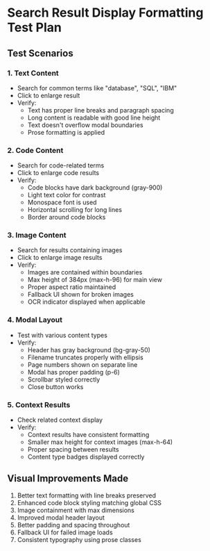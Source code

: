 # Search Result Display Formatting Test Plan

## Test Scenarios

### 1. Text Content
- Search for common terms like "database", "SQL", "IBM"
- Click to enlarge result
- Verify:
  - Text has proper line breaks and paragraph spacing
  - Long content is readable with good line height
  - Text doesn't overflow modal boundaries
  - Prose formatting is applied

### 2. Code Content
- Search for code-related terms
- Click to enlarge code results
- Verify:
  - Code blocks have dark background (gray-900)
  - Light text color for contrast
  - Monospace font is used
  - Horizontal scrolling for long lines
  - Border around code blocks

### 3. Image Content
- Search for results containing images
- Click to enlarge image results
- Verify:
  - Images are contained within boundaries
  - Max height of 384px (max-h-96) for main view
  - Proper aspect ratio maintained
  - Fallback UI shown for broken images
  - OCR indicator displayed when applicable

### 4. Modal Layout
- Test with various content types
- Verify:
  - Header has gray background (bg-gray-50)
  - Filename truncates properly with ellipsis
  - Page numbers shown on separate line
  - Modal has proper padding (p-6)
  - Scrollbar styled correctly
  - Close button works

### 5. Context Results
- Check related context display
- Verify:
  - Context results have consistent formatting
  - Smaller max height for context images (max-h-64)
  - Proper spacing between results
  - Content type badges displayed correctly

## Visual Improvements Made
1. Better text formatting with line breaks preserved
2. Enhanced code block styling matching global CSS
3. Image containment with max dimensions
4. Improved modal header layout
5. Better padding and spacing throughout
6. Fallback UI for failed image loads
7. Consistent typography using prose classes
